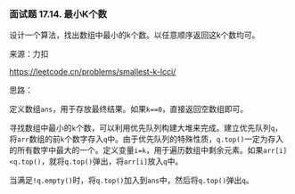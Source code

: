 ### 面试题 17.14. 最小K个数

设计一个算法，找出数组中最小的k个数。以任意顺序返回这k个数均可。



来源：力扣

https://leetcode.cn/problems/smallest-k-lcci/



思路：

​		定义数组`ans`，用于存放最终结果。如果`k==0`，直接返回空数组即可。

​		寻找数组中最小的`k`个数，可以利用优先队列构建大堆来完成。建立优先队列`q`，将`arr`数组的前`k`个数字存入`q`中。由于优先队列的特殊性质，`q.top()`一定为存入的所有数字中最大的一个。定义变量`i=k`，用于遍历数组中剩余元素。如果`arr[i]<q.top()`，就将`q.top()`弹出，将`arr[i]`放入`q`中。

​		当满足`!q.empty()`时，将`q.top()`加入到`ans`中，然后将`q.top()`弹出`q`。